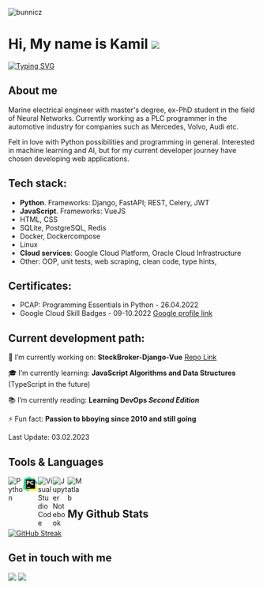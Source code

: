 <p align="left"> <img src="https://komarev.com/ghpvc/?username=bunnicz&label=Profile%20views&color=0e75b6&style=flat" alt="bunnicz" /> </p>

# Hi, My name is Kamil <img src="https://raw.githubusercontent.com/MartinHeinz/MartinHeinz/master/wave.gif" width="30px">
[![Typing SVG](https://readme-typing-svg.herokuapp.com?font=jetbrains+mono&size=25&duration=3000&vCenter=true&width=500&lines=Automotive+PLC+programmer;Python+enthusiast;Learning+is+the+key)](https://git.io/typing-svg)

## About me
Marine electrical engineer with master's degree, ex-PhD student in the field of Neural Networks. Currently working as a PLC programmer in the automotive industry for companies such as Mercedes, Volvo, Audi etc. 

Felt in love with Python possibilities and programming in general. Interested in machine learning and AI, but for my current developer journey have chosen developing web applications.

## Tech stack:
- **Python**. Frameworks: Django, FastAPI; REST, Celery, JWT
- **JavaScript**. Frameworks: VueJS
- HTML, CSS
- SQLite, PostgreSQL, Redis
- Docker, Dockercompose
- Linux
- **Cloud services**: Google Cloud Platform, Oracle Cloud Infrastructure
- Other: OOP, unit tests, web scraping, clean code, type hints,


## Certificates:
- PCAP: Programming Essentials in Python - 26.04.2022
- Google Cloud Skill Badges - 09-10.2022 [Google profile link](https://www.cloudskillsboost.google/public_profiles/2b02bae8-b3b2-4fce-8b27-c7fe3d7ccc51)


## Current development path:
🌱 I’m currently working on: **StockBroker-Django-Vue** [Repo Link](https://github.com/Bunnicz/StockBroker-Django-Vue)

🎓 I’m currently learning: **JavaScript Algorithms and Data Structures** (TypeScript in the future)

📚 I’m currently reading: **Learning DevOps *Second Edition***

⚡ Fun fact: **Passion to bboying since 2010 and still going**  

Last Update: 03.02.2023

## Tools & Languages
<a href="https://www.python.org/">
  <img align="left" alt="Python" title="Python" width="30px" src="https://upload.wikimedia.org/wikipedia/commons/thumb/c/c3/Python-logo-notext.svg/800px-Python-logo-notext.svg.png" />
</a>
<a href="https://www.jetbrains.com/pycharm/" target="_blank" rel="noreferrer"> 
	<img align="left" alt="PyCharm" title="PyCharm" width="30px" src="https://raw.githubusercontent.com/github/explore/d8574c7bce27faa27fb879bca56dfe351ee66efd/topics/pycharm/pycharm.png" /> 
</a> 
<a href="https://code.visualstudio.com/">
  <img align="left" alt="Visual Studio Code" title="Visual Studio Code" width="30px" src="https://img.icons8.com/fluency/344/visual-studio-code-2019.png" />
</a>
<a href="https://jupyter.org/">
  <img align="left" alt="Jupyter Notebook" title="Jupyter Notebook" width="30px" src="https://jupyter.org/assets/homepage/main-logo.svg" />
</a>
<a href="https://www.mathworks.com/" target="_blank" rel="noreferrer"> 
	<img align="left" alt="Matlab" title="Matlab" width="30px" src="https://upload.wikimedia.org/wikipedia/commons/2/21/Matlab_Logo.png" /> 
</a> 
<br></br>

## My Github Stats
[![GitHub Streak](http://github-readme-streak-stats.herokuapp.com?user=Bunnicz&theme=onedark_duo&date_format=j%20M%5B%20Y%5D)](https://git.io/streak-stats)

## Get in touch with me
[![](https://img.shields.io/badge/Gmail-D14836?style=for-the-badge&logo=gmail&logoColor=white)](mailto:kpodgorski367@gmail.com) 
[![](https://img.shields.io/badge/LinkedIn-0077B5?style=for-the-badge&logo=linkedin&logoColor=white)](https://www.linkedin.com/in/kamil-podgorski-plc) 
<!--[![](https://img.shields.io/badge/YouTube-FF0000?style=for-the-badge&logo=youtube&logoColor=white)](https://www.youtube.com/channel/UCCvJ1KZN3c1RlnH7gyGpJZg) -->
